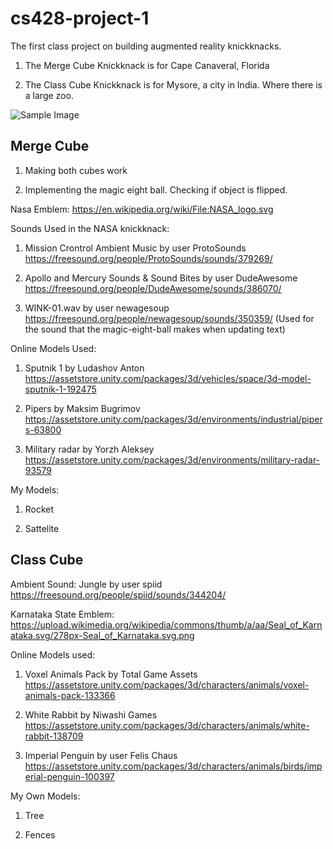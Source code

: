 # cs428-project-1
The first class project on building augmented reality knickknacks.

1. The Merge Cube Knickknack is for Cape Canaveral, Florida

2. The Class Cube Knickknack is for Mysore, a city in India. Where there is a large zoo.

![Sample Image](sample_image.jepg)

## Merge Cube

1. Making both cubes work

2. Implementing the magic eight ball.
Checking if object is flipped. 

Nasa Emblem: https://en.wikipedia.org/wiki/File:NASA_logo.svg

Sounds Used in the NASA knickknack:

1. Mission Crontrol Ambient Music by user ProtoSounds https://freesound.org/people/ProtoSounds/sounds/379269/

2. Apollo and Mercury Sounds & Sound Bites by user DudeAwesome https://freesound.org/people/DudeAwesome/sounds/386070/

3. WINK-01.wav by user newagesoup https://freesound.org/people/newagesoup/sounds/350359/ (Used for the sound that the magic-eight-ball makes when updating text)


Online Models Used:

1. Sputnik 1 by Ludashov Anton https://assetstore.unity.com/packages/3d/vehicles/space/3d-model-sputnik-1-192475

2. Pipers by Maksim Bugrimov https://assetstore.unity.com/packages/3d/environments/industrial/pipers-63800

3. Military radar by Yorzh Aleksey https://assetstore.unity.com/packages/3d/environments/military-radar-93579

My Models:

1. Rocket

2. Sattelite

## Class Cube

Ambient Sound:
Jungle by user spiid https://freesound.org/people/spiid/sounds/344204/ 

Karnataka State Emblem: https://upload.wikimedia.org/wikipedia/commons/thumb/a/aa/Seal_of_Karnataka.svg/278px-Seal_of_Karnataka.svg.png

Online Models used:

1. Voxel Animals Pack by Total Game Assets https://assetstore.unity.com/packages/3d/characters/animals/voxel-animals-pack-133366

2. White Rabbit by Niwashi Games https://assetstore.unity.com/packages/3d/characters/animals/white-rabbit-138709

3. Imperial Penguin by user Felis Chaus https://assetstore.unity.com/packages/3d/characters/animals/birds/imperial-penguin-100397



My Own Models:

1. Tree

2. Fences



